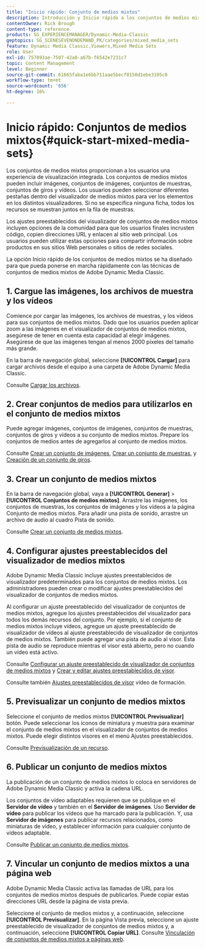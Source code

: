 ```yaml
---
title: "Inicio rápido: Conjunto de medios mixtos"
description: Introducción y Inicio rápido a los conjuntos de medios mixtos para ayudarle a empezar a trabajar rápidamente en Adobe Dynamic Media Classic.
contentOwner: Rick Brough
content-type: reference
products: SG_EXPERIENCEMANAGER/Dynamic-Media-Classic
geptopics: SG_SCENESEVENONDEMAND_PK/categories/mixed_media_sets
feature: Dynamic Media Classic,Viewers,Mixed Media Sets
role: User
exl-id: 757893ae-7507-42a0-a67b-f6542e7231c7
topic: Content Management
level: Beginner
source-git-commit: 61665faba1e6bb711aae5becf0150d1ebe3105c0
workflow-type: tm+mt
source-wordcount: '656'
ht-degree: 16%

---
```


# Inicio rápido: Conjuntos de medios mixtos{#quick-start-mixed-media-sets}

Los conjuntos de medios mixtos proporcionan a los usuarios una experiencia de visualización integrada. Los conjuntos de medios mixtos pueden incluir imágenes, conjuntos de imágenes, conjuntos de muestras, conjuntos de giros y vídeos. Los usuarios pueden seleccionar diferentes pestañas dentro del visualizador de medios mixtos para ver los elementos en los distintos visualizadores. Si no se especifica ninguna ficha, todos los recursos se muestran juntos en la fila de muestras.

Los ajustes preestablecidos del visualizador de conjuntos de medios mixtos incluyen opciones de la comunidad para que los usuarios finales incrusten código, copien direcciones URL y enlacen al sitio web principal. Los usuarios pueden utilizar estas opciones para compartir información sobre productos en sus sitios Web personales o sitios de redes sociales.

La opción Inicio rápido de los conjuntos de medios mixtos se ha diseñado para que pueda ponerse en marcha rápidamente con las técnicas de conjuntos de medios mixtos de Adobe Dynamic Media Classic.

## 1. Cargue las imágenes, los archivos de muestra y los vídeos

Comience por cargar las imágenes, los archivos de muestras, y los vídeos para sus conjuntos de medios mixtos. Dado que los usuarios pueden aplicar zoom a las imágenes en el visualizador de conjuntos de medios mixtos, asegúrese de tener en cuenta esta capacidad al elegir imágenes. Asegúrese de que las imágenes tengan al menos 2000 píxeles del tamaño más grande.

En la barra de navegación global, seleccione **[!UICONTROL Cargar]** para cargar archivos desde el equipo a una carpeta de Adobe Dynamic Media Classic.

Consulte [Cargar los archivos](uploading-files.md#uploading-your-files).

## 2. Crear conjuntos de medios para utilizarlos en el conjunto de medios mixtos

Puede agregar imágenes, conjuntos de imágenes, conjuntos de muestras, conjuntos de giros y vídeos a su conjunto de medios mixtos. Prepare los conjuntos de medios antes de agregarlos al conjunto de medios mixtos.

Consulte [Crear un conjunto de imágenes](creating-image-set.md#creating-an-image-set), [Crear un conjunto de muestras](creating-swatch-set.md#creating-a-swatch-set), y [Creación de un conjunto de giros](creating-spin-set.md#creating-a-spin-set).

## 3. Crear un conjunto de medios mixtos

En la barra de navegación global, vaya a **[!UICONTROL Generar]** > **[!UICONTROL Conjuntos de medios mixtos]**. Arrastre las imágenes, los conjuntos de muestras, los conjuntos de imágenes y los vídeos a la página Conjunto de medios mixtos. Para añadir una pista de sonido, arrastre un archivo de audio al cuadro Pista de sonido.

Consulte [Crear un conjunto de medios mixtos](creating-mixed-media-set.md#creating-a-mixed-media-set).

## 4. Configurar ajustes preestablecidos del visualizador de medios mixtos

Adobe Dynamic Media Classic incluye ajustes preestablecidos de visualizador predeterminados para los conjuntos de medios mixtos. Los administradores pueden crear o modificar ajustes preestablecidos del visualizador de conjuntos de medios mixtos.

Al configurar un ajuste preestablecido del visualizador de conjuntos de medios mixtos, agregue los ajustes preestablecidos del visualizador para todos los demás recursos del conjunto. Por ejemplo, si el conjunto de medios mixtos incluye vídeos, agregue un ajuste preestablecido de visualizador de vídeos al ajuste preestablecido de visualizador de conjuntos de medios mixtos. También puede agregar una pista de audio al visor. Esta pista de audio se reproduce mientras el visor está abierto, pero no cuando un vídeo está activo.

Consulte [Configurar un ajuste preestablecido de visualizador de conjuntos de medios mixtos](setting-mixed-media-set-viewer.md#setting-up-a-mixed-media-set-viewer-preset) y [Crear y editar ajustes preestablecidos de visor](application-setup.md#adding-and-editing-viewer-presets).

Consulte también [Ajustes preestablecidos de visor](https://s7d5.scene7.com/s7viewers/html5/VideoViewer.html?videoserverurl=https://s7d5.scene7.com/is/content/&amp;emailurl=https://s7d5.scene7.com/s7/emailFriend&amp;serverUrl=https://s7d5.scene7.com/is/image/&amp;config=Scene7SharedAssets/Universal_HTML5_Video&amp;contenturl=https://s7d5.scene7.com/skins/&amp;asset=S7tutorials/550_viewer-presets_converted%20renamed_Done-AVS) vídeo de formación.

## 5. Previsualizar un conjunto de medios mixtos

Seleccione el conjunto de medios mixtos **[!UICONTROL Previsualizar]** botón. Puede seleccionar los iconos de miniatura y muestra para examinar el conjunto de medios mixtos en el visualizador de conjuntos de medios mixtos. Puede elegir distintos visores en el menú Ajustes preestablecidos.

Consulte [Previsualización de un recurso](previewing-asset.md#previewing-an-asset).

## 6. Publicar un conjunto de medios mixtos

La publicación de un conjunto de medios mixtos lo coloca en servidores de Adobe Dynamic Media Classic y activa la cadena URL.

Los conjuntos de vídeo adaptables requieren que se publique en el **Servidor de vídeo** y también en el **Servidor de imágenes**. Uso **Servidor de vídeo** para publicar los vídeos que ha marcado para la publicación. Y, usa **Servidor de imágenes** para publicar recursos relacionados, como miniaturas de vídeo, y establecer información para cualquier conjunto de vídeos adaptable.

Consulte [Publicar un conjunto de medios mixtos](publishing-mixed-media-set.md#publishing-a-mixed-media-set).

## 7. Vincular un conjunto de medios mixtos a una página web

Adobe Dynamic Media Classic activa las llamadas de URL para los conjuntos de medios mixtos después de publicarlos. Puede copiar estas direcciones URL desde la página de vista previa.

Seleccione el conjunto de medios mixtos y, a continuación, seleccione **[!UICONTROL Previsualizar]**. En la página Vista previa, seleccione un ajuste preestablecido de visualizador de conjuntos de medios mixtos y, a continuación, seleccione **[!UICONTROL Copiar URL]**. Consulte [Vinculación de conjuntos de medios mixtos a páginas web](linking-mixed-media-set-web.md#linking-a-mixed-media-set-to-a-web-page).
